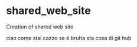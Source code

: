 # shared_web_site
Creation of shared web site

ciao come stai cazzo se è brutta sta cosa di git hub

